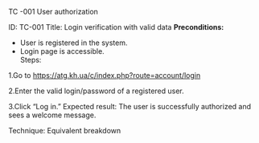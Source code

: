 TC -001 User authorization

ID: TC-001
Title: Login verification with valid data
**Preconditions:**  
- User is registered in the system.  
- Login page is accessible.  
Steps:

1.Go to https://atg.kh.ua/c/index.php?route=account/login

2.Enter the valid login/password of a registered user.

3.Click “Log in.”
Expected result: The user is successfully authorized and sees a welcome message.

Technique: Equivalent breakdown